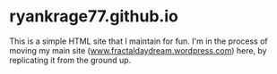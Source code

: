 # ryankrage77.github.io
This is a simple HTML site that I maintain for fun.
I'm in the process of moving my main site (www.fractaldaydream.wordpress.com) here,
by replicating it from the ground up.
